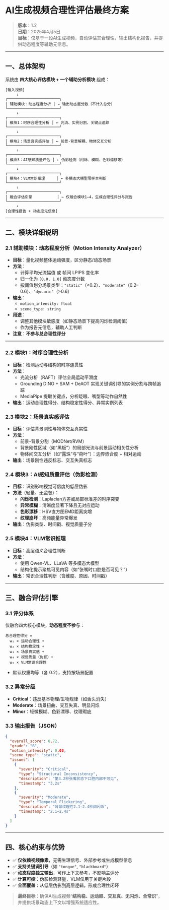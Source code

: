 # AI生成视频合理性评估最终方案

> **版本**：1.2  
> **日期**：2025年4月5日  
> **目标**：仅基于一段AI生成视频，自动评估其合理性，输出结构化报告，并提供动态程度等辅助元信息。

---

## 一、总体架构

系统由 **四大核心评估模块 + 一个辅助分析模块** 组成：

```
[输入视频]
     ↓
┌───────────────────────┐
│ 辅助模块：动态程度分析 │ ← 输出动态度分数（不计入总分）
└───────────────────────┘
     ↓
┌───────────────────────┐
│ 模块1：时序合理性分析 │ ← 光流、实例分割、关键点追踪
└───────────────────────┘
     ↓
┌───────────────────────┐
│ 模块2：场景真实感评估 │ ← 前景-背景解耦、物体交互分析
└───────────────────────┘
     ↓
┌───────────────────────┐
│ 模块3：AI感知质量评估 │ ← 伪影检测（闪烁、模糊、色彩漂移等）
└───────────────────────┘
     ↓
┌───────────────────────┐
│ 模块4：VLM常识推理     │ ← 多模态大模型零样本判断
└───────────────────────┘
     ↓
┌───────────────────────┐
│ 融合评估引擎           │ ← 仅融合模块1–4，生成合理性评分与报告
└───────────────────────┘
     ↓
[合理性报告 + 动态度元信息]
```

---

## 二、模块详细说明

### 2.1 辅助模块：动态程度分析（Motion Intensity Analyzer）
- **目标**：量化视频整体运动强度，区分静态/动态场景
- **方法**：
  - 计算平均光流幅值 或 帧间 LPIPS 变化率
  - 归一化为 `[0.0, 1.0]` 动态度分数
  - 按阈值划分场景类型：`"static"`（<0.2）、`"moderate"`（0.2–0.6）、`"dynamic"`（>0.6）
- **输出**：
  - `motion_intensity: float`
  - `scene_type: string`
- **用途**：
  - 调整其他模块敏感度（如静态场景下提高闪烁检测阈值）
  - 作为报告元信息，辅助人工判断
- **注意**：**不参与总合理性评分**

---

### 2.2 模块1：时序合理性分析
- **目标**：检测运动与结构的时序连贯性
- **方法**：
  - 光流分析（RAFT）评估全局运动平滑度
  - Grounding DINO + SAM + DeAOT 实现关键词引导的实例分割与跨帧追踪
  - MediaPipe 提取关键点，分析眨眼、嘴型等动作自然性
- **输出**：运动合理性得分、结构稳定性得分、异常实例列表

### 2.3 模块2：场景真实感评估
- **目标**：评估背景刚性与物体交互真实性
- **方法**：
  - 前景-背景分割（MODNet/RVM）
  - 背景刚性区域（如“黑板”）的局部光流与前景运动相关性分析
  - 物体间交互分析（如“露珠”与“荷叶”）：边界嵌合度 + 相对运动
- **输出**：场景刚性违反标志、交互失真标志

### 2.4 模块3：AI感知质量评估（伪影检测）
- **目标**：识别影响视觉可信度的低层伪影
- **方法**（轻量、无监督）：
  - **闪烁检测**：Laplacian方差或局部标准差的时序突变
  - **异常模糊**：清晰度显著下降且无对应运动
  - **色彩漂移**：HSV直方图EMD距离突增
  - **纹理崩坏**：高频能量异常爆发
- **输出**：伪影类型、时间戳、视觉质量子分

### 2.5 模块4：VLM常识推理
- **目标**：高层语义合理性判断
- **方法**：
  - 使用 Qwen-VL、LLaVA 等多模态大模型
  - 结构化提示聚焦可见内容（如“张嘴时口腔是否可见？”）
- **输出**：常识合理性判断（含维度、原因、时间戳）

---

## 三、融合评估引擎

### 3.1 评分体系
仅融合四大核心模块，**动态程度不参与**：

```
总合理性得分 = 
  w₁ × 运动合理性 +
  w₂ × 结构稳定性 +
  w₃ × 场景真实感 +
  w₄ × 视觉质量（伪影）+
  w₅ × VLM常识合理性
```
- 默认权重均等（各 0.2），支持按场景配置

### 3.2 异常分级
- **Critical**：违反基本物理/生物规律（如舌头消失）
- **Moderate**：场景扭曲、交互失真、明显闪烁
- **Minor**：轻微模糊、色彩漂移、纹理瑕疵

### 3.3 输出报告（JSON）
```json
{
  "overall_score": 0.72,
  "grade": "B",
  "motion_intensity": 0.08,
  "scene_type": "static",
  "issues": [
    {
      "severity": "Critical",
      "type": "Structural Inconsistency",
      "description": "第3.2秒张嘴状态下口腔内部不可见",
      "timestamp": "3.2s"
    },
    {
      "severity": "Moderate",
      "type": "Temporal Flickering",
      "description": "背景纹理在2.1–2.4秒间闪烁",
      "timestamp": "2.1–2.4s"
    }
  ]
}
```

---

## 四、核心约束与优势

- ✅ **仅依赖视频像素**，无需生理信号、外部参考或生成模型信息  
- ✅ **支持关键词引导**（如 `"tongue"`, `"blackboard"`）  
- ✅ **动态程度独立输出**，可作上下文参考，不影响主评分  
- ✅ **计算可控**：伪影检测轻量，VLM仅用于关键片段  
- ✅ **全面覆盖**：从低层伪影到高层逻辑，形成合理性闭环  

> **最终目标**：确保AI生成视频“**结构稳、运动顺、交互真、无闪烁、合常识**”，并提供场景动态上下文以增强系统适应性。
